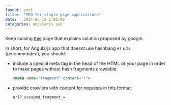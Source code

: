 ```yaml
---
layout: post
title:  "SEO for single page applications"
date:   2014-03-15 1:00:00
categories: angularjs seo
---
```


Keep loosing [this](https://developers.google.com/webmasters/ajax-crawling/docs/getting-started?csw=1)
page that explains solution proposed by google.<!--more-->

In short, for Angularjs app that doesnt use hashbang `#!` urls (recommended), you should:

- include a special meta tag in the head of the HTML of your page in order to make pages without hash fragments crawlable:

    ```html
    <meta name="fragment" content="!">
    ```
- provide crowlers with content for requests in this format:

    ```
    url?_escaped_fragment_=
    ```